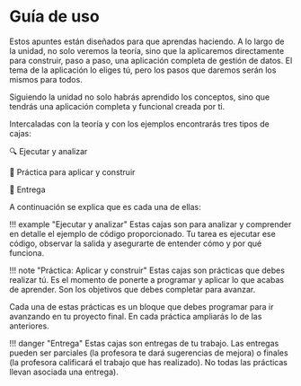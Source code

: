 # Guía de uso

Estos apuntes están diseñados para que aprendas haciendo. A lo largo de la unidad, no solo veremos la teoría, sino que la aplicaremos directamente para construir, paso a paso, una aplicación completa de gestión de datos. El tema de la aplicación lo eliges tú, pero los pasos que daremos serán los mismos para todos. 

Siguiendo la unidad no solo habrás aprendido los conceptos, sino que tendrás una aplicación completa y funcional creada por ti.

Intercaladas con la teoría y con los ejemplos encontrarás tres tipos de cajas:

🔍 Ejecutar y analizar

🎯 Práctica para aplicar y construir

📁 Entrega

A continuación se explica que es cada una de ellas:

!!! example "Ejecutar y analizar"
  Estas cajas son para analizar y comprender en detalle el ejemplo de código proporcionado. Tu tarea es ejecutar ese código, observar la salida y asegurarte de entender cómo y por qué funciona.

!!! note "Práctica: Aplicar y construir"
  Estas cajas son prácticas que debes realizar tú. Es el momento de ponerte a programar y aplicar lo que acabas de aprender. Son los objetivos que debes completar para avanzar.

  Cada una de estas prácticas es un bloque que debes programar para ir avanzando en tu proyecto final. En cada práctica ampliarás lo de las anteriores. 

!!! danger "Entrega"
  Estas cajas son entregas de tu trabajo. Las entregas pueden ser parciales (la profesora te dará sugerencias de mejora) o finales (la profesora calificará el trabajo que has realizado). No todas las prácticas llevan asociada una entrega).
